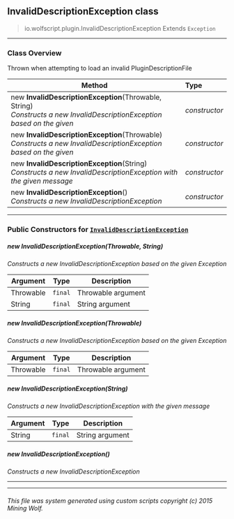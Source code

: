## InvalidDescriptionException __class__

>io.wolfscript.plugin.InvalidDescriptionException
>Extends `Exception`

---

### Class Overview

Thrown when attempting to load an invalid PluginDescriptionFile

Method | Type   
--- | :--- 
new __InvalidDescriptionException__(Throwable, String) <br> _Constructs a new InvalidDescriptionException based on the given_ | _constructor_
new __InvalidDescriptionException__(Throwable) <br> _Constructs a new InvalidDescriptionException based on the given_ | _constructor_
new __InvalidDescriptionException__(String) <br> _Constructs a new InvalidDescriptionException with the given message_ | _constructor_
new __InvalidDescriptionException__() <br> _Constructs a new InvalidDescriptionException_ | _constructor_



---

### Public Constructors for [`InvalidDescriptionException`](InvalidDescriptionException.md)

##### <a id='invaliddescriptionexception'></a>new __InvalidDescriptionException__(Throwable, String) 

_Constructs a new InvalidDescriptionException based on the given Exception_

Argument | Type | Description  
--- | --- | --- 
Throwable | `final` | Throwable argument
String | `final` | String argument

##### <a id='invaliddescriptionexception'></a>new __InvalidDescriptionException__(Throwable) 

_Constructs a new InvalidDescriptionException based on the given Exception_

Argument | Type | Description  
--- | --- | --- 
Throwable | `final` | Throwable argument

##### <a id='invaliddescriptionexception'></a>new __InvalidDescriptionException__(String) 

_Constructs a new InvalidDescriptionException with the given message_

Argument | Type | Description  
--- | --- | --- 
String | `final` | String argument

##### <a id='invaliddescriptionexception'></a>new __InvalidDescriptionException__() 

_Constructs a new InvalidDescriptionException_


---
---


###### This file was system generated using custom scripts copyright (c) 2015 Mining Wolf.
	

